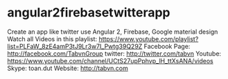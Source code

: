 # angular2firebasetwitterapp
Create an app like twitter use Angular 2, Firebase, Google material design
Watch all Videos in this playlist: https://www.youtube.com/playlist?list=PLFaW_8zE4amP3tJ9Lr3w7I_Pwtg39Q29Z
Facebook Page: http://facebook.com/TabvnGroup
twitter: http://twitter.com/tabvn
Youtube: https://www.youtube.com/channel/UCtS27upPphvp_lH_ttXsANA/videos
Skype: toan.dut
Website: http://tabvn.com
